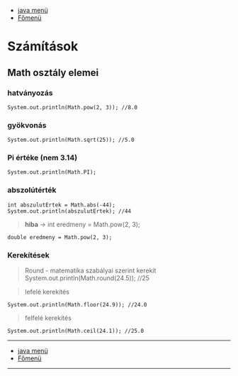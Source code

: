 - [java menü](../../java.md)
- [Főmenü](../../../README.md)

# Számítások

## Math osztály elemei

### hatványozás

```
System.out.println(Math.pow(2, 3)); //8.0
```

### gyökvonás

```
System.out.println(Math.sqrt(25)); //5.0
```

### Pi értéke (nem 3.14)

```
System.out.println(Math.PI);
```

### abszolútérték

```
int abszulutErtek = Math.abs(-44);
System.out.println(abszulutErtek); //44
```

> **hiba** -> int eredmeny = Math.pow(2, 3);

```
double eredmeny = Math.pow(2, 3);
```

### Kerekítések

> Round - matematika szabályai szerint kerekít
System.out.println(Math.round(24.5)); //25

> lefelé kerekítés

```
System.out.println(Math.floor(24.9)); //24.0
```

> felfelé kerekítés

```
System.out.println(Math.ceil(24.1)); //25.0
```

---

- [java menü](../../java.md)
- [Főmenü](../../../README.md)

---
